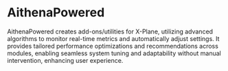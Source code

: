 # AithenaPowered
 AithenaPowered creates add-ons/utilities for X-Plane, utilizing advanced algorithms to monitor real-time metrics and automatically adjust settings. It provides tailored performance optimizations and recommendations across modules, enabling seamless system tuning and adaptability without manual intervention, enhancing user experience. 

